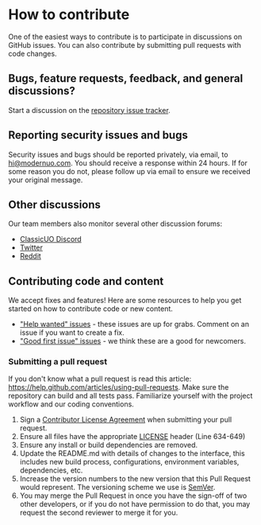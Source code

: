 # How to contribute

One of the easiest ways to contribute is to participate in discussions on GitHub issues. You can also contribute by submitting pull requests with code changes.

## Bugs, feature requests, feedback, and general discussions?
Start a discussion on the [repository issue tracker](https://github.com/modernuo/modernuo/issues).

## Reporting security issues and bugs
Security issues and bugs should be reported privately, via email, to hi@modernuo.com.
You should receive a response within 24 hours.
If for some reason you do not, please follow up via email to ensure we received your original message.

## Other discussions
Our team members also monitor several other discussion forums:

* [ClassicUO Discord](https://discord.gg/VdyCpjQ)
* [Twitter](https://www.twitter.com/modernuo)
* [Reddit](https://www.reddit.com/r/modernuo)

## Contributing code and content

We accept fixes and features! Here are some resources to help you get started on how to contribute code or new content.

* ["Help wanted" issues](https://github.com/modernuo/modernuo/labels/help%20wanted) - these issues are up for grabs. Comment on an issue if you want to create a fix.
* ["Good first issue" issues](https://github.com/modernuo/modernuo/labels/good%20first%20issue) - we think these are a good for newcomers.

### Submitting a pull request

If you don't know what a pull request is read this article: https://help.github.com/articles/using-pull-requests. Make sure the repository can build and all tests pass. Familiarize yourself with the project workflow and our coding conventions.

1. Sign a [Contributor License Agreement](https://cla-assistant.io/modernuo/ModernUO) when submitting your pull request.
1. Ensure all files have the appropriate [LICENSE](/LICENSE) header (Line 634-649)
1. Ensure any install or build dependencies are removed.
1. Update the README.md with details of changes to the interface, this includes new build process,
   configurations, environment variables, dependencies, etc.
1. Increase the version numbers to the new version that this Pull Request would represent.
   The versioning scheme we use is [SemVer](http://semver.org/).
1. You may merge the Pull Request in once you have the sign-off of two other developers, or if you
   do not have permission to do that, you may request the second reviewer to merge it for you.

[aspnet-contributing]: https://github.com/aspnet/AspNetCore/blob/456dbf1309f9fcae1d7b376784088dcd7818c01e/CONTRIBUTING.md
[homepage]: http://contributor-covenant.org
[version]: http://contributor-covenant.org/version/1/4/
